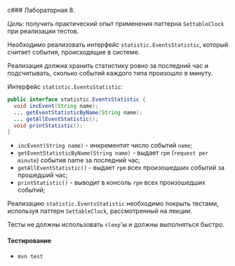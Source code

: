 c### Лабораторная 8.

_Цель_: получить практический опыт применения паттерна `SettableClock` при реализации тестов.

Необходимо реализовать интерфейс `statistic.EventsStatistic`, который считает события, происходящие в системе. 

Реализация должна хранить статистику ровно за последний час и подсчитывать, сколько событий каждого типа произошло в минуту.

Интерфейс `statistic.EventsStatistic`:
```java
public interface statistic.EventsStatistic {    
  void incEvent(String name);    
  ... getEventStatisticByName(String name);
  ... getAllEventStatistic();
  void printStatistic();
}
```
-	`incEvent(String name)` - инкрементит число событий `name`;
-	`getEventStatisticByName(String name)` - выдает `rpm` (`request per minute`) события name за последний час;
-	`getAllEventStatistic()` - выдает `rpm` всех произошедших событий за прошедший час;
-	`printStatistic()` - выводит в консоль `rpm` всех произошедших событий;

Реализацию `statistic.EventsStatistic` необходимо покрыть тестами, используя паттерн `SettableClock`, рассмотренный на лекции.

Тесты не должны использовать `sleep`'ы и должны выполняться быстро.

#### Тестирование
- `mvn test`